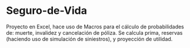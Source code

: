 # Seguro-de-Vida
Proyecto en Excel, hace uso de Macros para el cálculo de probabilidades de: muerte, invalidez y cancelación de póliza. Se calcula prima, reservas (haciendo uso de simulación de siniestros), y proyección de utilidad.
